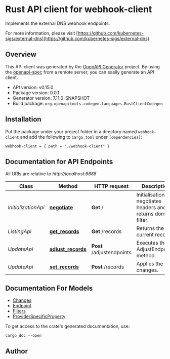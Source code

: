 # Rust API client for webhook-client

Implements the external DNS webhook endpoints.

For more information, please visit [https://github.com/kubernetes-sigs/external-dns](https://github.com/kubernetes-sigs/external-dns)

## Overview

This API client was generated by the [OpenAPI Generator](https://openapi-generator.tech) project.  By using the [openapi-spec](https://openapis.org) from a remote server, you can easily generate an API client.

- API version: v0.15.0
- Package version: 0.0.1
- Generator version: 7.11.0-SNAPSHOT
- Build package: `org.openapitools.codegen.languages.RustClientCodegen`

## Installation

Put the package under your project folder in a directory named `webhook-client` and add the following to `Cargo.toml` under `[dependencies]`:

```
webhook-client = { path = "./webhook-client" }
```

## Documentation for API Endpoints

All URIs are relative to *http://localhost:8888*

Class | Method | HTTP request | Description
------------ | ------------- | ------------- | -------------
*InitializationApi* | [**negotiate**](docs/InitializationApi.md#negotiate) | **Get** / | Initialisation and negotiates headers and returns domain filter.
*ListingApi* | [**get_records**](docs/ListingApi.md#get_records) | **Get** /records | Returns the current records.
*UpdateApi* | [**adjust_records**](docs/UpdateApi.md#adjust_records) | **Post** /adjustendpoints | Executes the AdjustEndpoints method.
*UpdateApi* | [**set_records**](docs/UpdateApi.md#set_records) | **Post** /records | Applies the changes.


## Documentation For Models

 - [Changes](docs/Changes.md)
 - [Endpoint](docs/Endpoint.md)
 - [Filters](docs/Filters.md)
 - [ProviderSpecificProperty](docs/ProviderSpecificProperty.md)


To get access to the crate's generated documentation, use:

```
cargo doc --open
```

## Author



